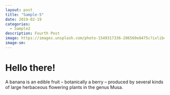 ```yaml
---
layout: post
title: "Sample-5"
date: 2019-02-19
categories:
  - Sample2
description: Fourth Post
image: https://images.unsplash.com/photo-1549317336-206569e8475c?ixlib=rb-1.2.1&auto=format&fit=crop&w=500&q=60
image-sm:
---
```


# Hello there!
A banana is an edible fruit – botanically a berry – produced by several kinds
of large herbaceous flowering plants in the genus Musa.
